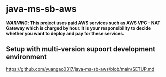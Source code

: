 # java-ms-sb-aws  
***WARNING*: This project uses paid AWS services such as AWS VPC - NAT Gateway which is charged by hour. It is your responsibility to decide whether you want to deploy and pay for these services.**

## Setup with multi-version supoort development environment
https://github.com/yuangao0317/java-ms-sb-aws/blob/main/SETUP.md

